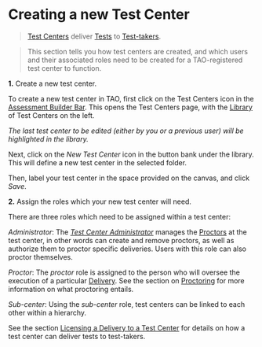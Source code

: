 <!--
created_at: 2018-10-04
authors:         
    - "Catherine Pease"
--> 


# Creating a new Test Center

> [Test Centers](../appendix/glossary.md#test-center) deliver [Tests](../appendix/glossary.md#test) to [Test-takers](../appendix/glossary.md#test-taker).

>This section tells you how test centers are created, and which users and their associated roles need to be created for a TAO-registered test center to function.



**1.** Create a new test center. 

To create a new test center in TAO, first click on the Test Centers icon in the [Assessment Builder Bar](../appendix/glossary.md#assessment-builder-bar). This opens the Test Centers page, with the [Library](../appendix/glossary.md#library) of Test Centers on the left. 

*The last test center to be edited (either by you or a previous user) will be highlighted in the library.*

Next, click on the *New Test Center* icon in the button bank under the library. This will define a new test center in the selected folder.

Then, label your test center in the space provided on the canvas, and click *Save*.

**2.** Assign the roles which your new test center will need. 

There are three roles which need to be assigned within a test center:
 
*Administrator*: The *[Test Center Administrator](../appendix/glossary.md#test-center-administrator)* manages the
[Proctors](../appendix/glossary.md#proctor) at the test center, in other words can create and remove proctors, as well as authorize them to proctor specific deliveries. Users with this role can also proctor themselves.

*Proctor*: The *proctor* role is assigned to the person who will oversee the execution of a particular [Delivery](../appendix/glossary.md#delivery). See the section on [Proctoring](../test-centers/proctoring.md) for more information on what proctoring entails.


*Sub-center*: Using the *sub-center* role, test centers can be linked to each other within a hierarchy.

See the section [Licensing a Delivery to a Test Center](../test-centers/licensing-a-delivery-to-a-test-center.md) for details on how a test center can deliver tests to test-takers.

<!-- Missing Screenshot: Creating a new Test Center -->
